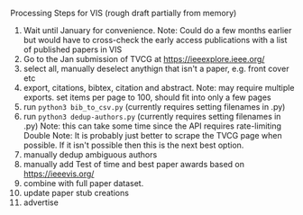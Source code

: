 Processing Steps for VIS (rough draft partially from memory)

1. Wait until January for convenience.
   Note: Could do a few months earlier but would have to cross-check the early access publications with a list of published papers in VIS
2. Go to the Jan submission of TVCG at https://ieeexplore.ieee.org/
3. select all, manually deselect anythign that isn't a paper, e.g. front cover etc
4. export, citations, bibtex, citation and abstract.
   Note: may require multiple exports. set items per page to 100, should fit into only a few pages
5. run `python3 bib_to_csv.py` (currently requires setting filenames in .py)
6. run `python3 dedup-authors.py` (currently requires setting filenames in .py)
   Note: this can take some time since the API requires rate-limiting
   Double Note: It is probably just better to scrape the TVCG page when possible. If it isn't possible then this is the next best option.
7. manually dedup ambiguous authors
8. manually add Test of time and best paper awards based on https://ieeevis.org/
9. combine with full paper dataset.
10. update paper stub creations
11. advertise
